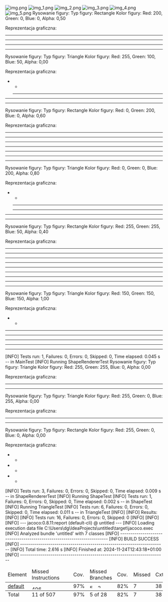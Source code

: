![img.png](img.png)
![img_1.png](img_1.png)
![img_2.png](img_2.png)
![img_3.png](img_3.png)
![img_4.png](img_4.png)
![img_5.png](img_5.png)
Rysowanie figury:
Typ figury: Rectangle
Kolor figury: Red: 200, Green: 0, Blue: 0, Alpha: 0,50

Reprezentacja graficzna:
* * * 
* * * 
* * * 
* * * 


Rysowanie figury:
Typ figury: Triangle
Kolor figury: Red: 255, Green: 100, Blue: 50, Alpha: 0,00

Reprezentacja graficzna:
* *
  * * * * 
 * * * * * 
* * * * * * * 


Rysowanie figury:
Typ figury: Rectangle
Kolor figury: Red: 0, Green: 200, Blue: 0, Alpha: 0,60

Reprezentacja graficzna:
* * * * * * 
* * * * * * 
* * * * * * 
* * * * * * 
* * * * * * 
* * * * * * 
* * * * * * 


Rysowanie figury:
Typ figury: Triangle
Kolor figury: Red: 0, Green: 0, Blue: 200, Alpha: 0,80

Reprezentacja graficzna:
* *
   * * * 
  * * * * * 
 * * * * * * 
* * * * * * * * 


Rysowanie figury:
Typ figury: Rectangle
Kolor figury: Red: 255, Green: 255, Blue: 50, Alpha: 0,40

Reprezentacja graficzna:
* * * * * * * * 
* * * * * * * * 
* * * * * * * * 
* * * * * * * * 
* * * * * * * * 
* * * * * * * * 
* * * * * * * * 
* * * * * * * * 
* * * * * * * * 


Rysowanie figury:
Typ figury: Triangle
Kolor figury: Red: 150, Green: 150, Blue: 150, Alpha: 1,00

Reprezentacja graficzna:
* *
* * * *
   * * * * * * 
  * * * * * * * 
 * * * * * * * * * 
* * * * * * * * * * * 


[INFO] Tests run: 1, Failures: 0, Errors: 0, Skipped: 0, Time elapsed: 0.045 s -- in MainTest
[INFO] Running ShapeRendererTest
Rysowanie figury:
Typ figury: Triangle
Kolor figury: Red: 255, Green: 255, Blue: 0, Alpha: 0,00

Reprezentacja graficzna:
 * * * 
* * * * * 


Rysowanie figury:
Typ figury: Triangle
Kolor figury: Red: 255, Green: 0, Blue: 255, Alpha: 0,00

Reprezentacja graficzna:
 * * * 
* * * * * 


Rysowanie figury:
Typ figury: Rectangle
Kolor figury: Red: 255, Green: 0, Blue: 0, Alpha: 0,00

Reprezentacja graficzna:
* *
* *
* *


[INFO] Tests run: 3, Failures: 0, Errors: 0, Skipped: 0, Time elapsed: 0.009 s -- in ShapeRendererTest
[INFO] Running ShapeTest
[INFO] Tests run: 1, Failures: 0, Errors: 0, Skipped: 0, Time elapsed: 0.002 s -- in ShapeTest
[INFO] Running TriangleTest
[INFO] Tests run: 6, Failures: 0, Errors: 0, Skipped: 0, Time elapsed: 0.011 s -- in TriangleTest
[INFO]
[INFO] Results:
[INFO]
[INFO] Tests run: 16, Failures: 0, Errors: 0, Skipped: 0
[INFO]
[INFO]
[INFO] --- jacoco:0.8.11:report (default-cli) @ untitled ---
[INFO] Loading execution data file C:\Users\dg\IdeaProjects\untitled\target\jacoco.exec
[INFO] Analyzed bundle 'untitled' with 7 classes
[INFO] ------------------------------------------------------------------------
[INFO] BUILD SUCCESS
[INFO] ------------------------------------------------------------------------
[INFO] Total time:  2.616 s
[INFO] Finished at: 2024-11-24T12:43:18+01:00
[INFO] ------------------------------------------------------------------------

<table class="coverage" cellspacing="0" id="coveragetable">
  <thead>
    <tr>
      <td class="sortable" id="a" onclick="toggleSort(this)">Element</td>
      <td class="down sortable bar" id="b" onclick="toggleSort(this)">Missed Instructions</td>
      <td class="sortable ctr2" id="c" onclick="toggleSort(this)">Cov.</td>
      <td class="sortable bar" id="d" onclick="toggleSort(this)">Missed Branches</td>
      <td class="sortable ctr2" id="e" onclick="toggleSort(this)">Cov.</td>
      <td class="sortable ctr1" id="f" onclick="toggleSort(this)">Missed</td>
      <td class="sortable ctr2" id="g" onclick="toggleSort(this)">Cxty</td>
      <td class="sortable ctr1" id="h" onclick="toggleSort(this)">Missed</td>
      <td class="sortable ctr2" id="i" onclick="toggleSort(this)">Lines</td>
      <td class="sortable ctr1" id="j" onclick="toggleSort(this)">Missed</td>
      <td class="sortable ctr2" id="k" onclick="toggleSort(this)">Methods</td>
      <td class="sortable ctr1" id="l" onclick="toggleSort(this)">Missed</td>
      <td class="sortable ctr2" id="m" onclick="toggleSort(this)">Classes</td>
    </tr>
  </thead>
  <tfoot>
    <tr>
      <td>Total</td>
      <td class="bar">11 of 507</td>
      <td class="ctr2">97%</td>
      <td class="bar">5 of 28</td>
      <td class="ctr2">82%</td>
      <td class="ctr1">7</td>
      <td class="ctr2">38</td>
      <td class="ctr1">2</td>
      <td class="ctr2">87</td>
      <td class="ctr1">2</td>
      <td class="ctr2">24</td>
      <td class="ctr1">0</td>
      <td class="ctr2">7</td>
    </tr>
  </tfoot>
  <tbody>
    <tr>
      <td id="a0">
        <a href="default/index.html" class="el_package">default</a>
      </td>
      <td class="bar" id="b0">
        <img src="" width="2" height="10" title="11" alt="11">
        <img src="" width="117" height="10" title="496" alt="496">
      </td>
      <td class="ctr2" id="c0">97%</td>
      <td class="bar" id="d0">
        <img src="" width="21" height="10" title="5" alt="5">
        <img src="" height="10" title="23" alt="23">
      </td>
      <td class="ctr2" id="e0">82%</td>
      <td class="ctr1" id="f0">7</td>
      <td class="ctr2" id="g0">38</td>
      <td class="ctr1" id="h0">2</td>
      <td class="ctr2" id="i0">87</td>
      <td class="ctr1" id="j0">2</td>
      <td class="ctr2" id="k0">24</td>
      <td class="ctr1" id="l0">0</td>
      <td class="ctr2" id="m0">7</td>
    </tr>
  </tbody>
</table>
